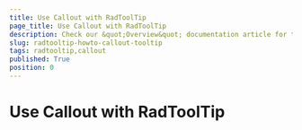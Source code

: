 ```yaml
---
title: Use Callout with RadToolTip
page_title: Use Callout with RadToolTip
description: Check our &quot;Overview&quot; documentation article for the RadToolTip {{ site.framework_name }} control.
slug: radtooltip-howto-callout-tooltip
tags: radtooltip,callout
published: True
position: 0
--- 
```


# Use Callout with RadToolTip
